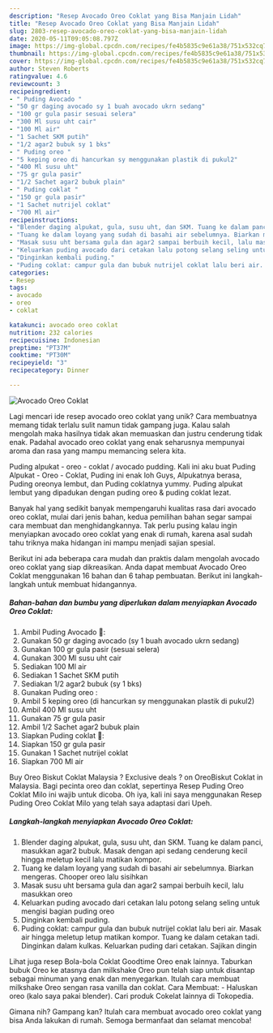 ```yaml
---
description: "Resep Avocado Oreo Coklat yang Bisa Manjain Lidah"
title: "Resep Avocado Oreo Coklat yang Bisa Manjain Lidah"
slug: 2803-resep-avocado-oreo-coklat-yang-bisa-manjain-lidah
date: 2020-05-11T09:05:08.797Z
image: https://img-global.cpcdn.com/recipes/fe4b5835c9e61a38/751x532cq70/avocado-oreo-coklat-foto-resep-utama.jpg
thumbnail: https://img-global.cpcdn.com/recipes/fe4b5835c9e61a38/751x532cq70/avocado-oreo-coklat-foto-resep-utama.jpg
cover: https://img-global.cpcdn.com/recipes/fe4b5835c9e61a38/751x532cq70/avocado-oreo-coklat-foto-resep-utama.jpg
author: Steven Roberts
ratingvalue: 4.6
reviewcount: 3
recipeingredient:
- " Puding Avocado "
- "50 gr daging avocado sy 1 buah avocado ukrn sedang"
- "100 gr gula pasir sesuai selera"
- "300 Ml susu uht cair"
- "100 Ml air"
- "1 Sachet SKM putih"
- "1/2 agar2 bubuk sy 1 bks"
- " Puding oreo "
- "5 keping oreo di hancurkan sy menggunakan plastik di pukul2"
- "400 Ml susu uht"
- "75 gr gula pasir"
- "1/2 Sachet agar2 bubuk plain"
- " Puding coklat "
- "150 gr gula pasir"
- "1 Sachet nutrijel coklat"
- "700 Ml air"
recipeinstructions:
- "Blender daging alpukat, gula, susu uht, dan SKM. Tuang ke dalam panci, masukkan agar2 bubuk. Masak dengan api sedang cenderung kecil hingga meletup kecil lalu matikan kompor."
- "Tuang ke dalam loyang yang sudah di basahi air sebelumnya. Biarkan mengeras. Chooper oreo lalu sisihkan"
- "Masak susu uht bersama gula dan agar2 sampai berbuih kecil, lalu masukkan oreo"
- "Keluarkan puding avocado dari cetakan lalu potong selang seling untuk mengisi bagian puding oreo"
- "Dinginkan kembali puding."
- "Puding coklat: campur gula dan bubuk nutrijel coklat lalu beri air. Masak air hingga meletup letup matikan kompor. Tuang ke dalam cetakan tadi. Dinginkan dalam kulkas. Keluarkan puding dari cetakan. Sajikan dingin"
categories:
- Resep
tags:
- avocado
- oreo
- coklat

katakunci: avocado oreo coklat 
nutrition: 232 calories
recipecuisine: Indonesian
preptime: "PT37M"
cooktime: "PT30M"
recipeyield: "3"
recipecategory: Dinner

---
```



![Avocado Oreo Coklat](https://img-global.cpcdn.com/recipes/fe4b5835c9e61a38/751x532cq70/avocado-oreo-coklat-foto-resep-utama.jpg)

Lagi mencari ide resep avocado oreo coklat yang unik? Cara membuatnya memang tidak terlalu sulit namun tidak gampang juga. Kalau salah mengolah maka hasilnya tidak akan memuaskan dan justru cenderung tidak enak. Padahal avocado oreo coklat yang enak seharusnya mempunyai aroma dan rasa yang mampu memancing selera kita.

Puding alpukat - oreo - coklat / avocado pudding. Kali ini aku buat Puding Alpukat - Oreo - Coklat, Puding ini enak loh Guys, Alpukatnya berasa, Puding oreonya lembut, dan Puding coklatnya yummy. Puding alpukat lembut yang dipadukan dengan puding oreo &amp; puding coklat lezat.

Banyak hal yang sedikit banyak mempengaruhi kualitas rasa dari avocado oreo coklat, mulai dari jenis bahan, kedua pemilihan bahan segar sampai cara membuat dan menghidangkannya. Tak perlu pusing kalau ingin menyiapkan avocado oreo coklat yang enak di rumah, karena asal sudah tahu triknya maka hidangan ini mampu menjadi sajian spesial.


Berikut ini ada beberapa cara mudah dan praktis dalam mengolah avocado oreo coklat yang siap dikreasikan. Anda dapat membuat Avocado Oreo Coklat menggunakan 16 bahan dan 6 tahap pembuatan. Berikut ini langkah-langkah untuk membuat hidangannya.

<!--inarticleads1-->

##### Bahan-bahan dan bumbu yang diperlukan dalam menyiapkan Avocado Oreo Coklat:

1. Ambil  Puding Avocado 🥑:
1. Gunakan 50 gr daging avocado (sy 1 buah avocado ukrn sedang)
1. Gunakan 100 gr gula pasir (sesuai selera)
1. Gunakan 300 Ml susu uht cair
1. Sediakan 100 Ml air
1. Sediakan 1 Sachet SKM putih
1. Sediakan 1/2 agar2 bubuk (sy 1 bks)
1. Gunakan  Puding oreo :
1. Ambil 5 keping oreo (di hancurkan sy menggunakan plastik di pukul2)
1. Ambil 400 Ml susu uht
1. Gunakan 75 gr gula pasir
1. Ambil 1/2 Sachet agar2 bubuk plain
1. Siapkan  Puding coklat 🍫:
1. Siapkan 150 gr gula pasir
1. Gunakan 1 Sachet nutrijel coklat
1. Siapkan 700 Ml air


Buy Oreo Biskut Coklat Malaysia ? Exclusive deals ? on OreoBiskut Coklat in Malaysia. Bagi pecinta oreo dan coklat, sepertinya Resep Puding Oreo Coklat Milo ini wajib untuk dicoba. Oh iya, kali ini saya menggunakan Resep Puding Oreo Coklat Milo yang telah saya adaptasi dari Upeh. 

<!--inarticleads2-->

##### Langkah-langkah menyiapkan Avocado Oreo Coklat:

1. Blender daging alpukat, gula, susu uht, dan SKM. Tuang ke dalam panci, masukkan agar2 bubuk. Masak dengan api sedang cenderung kecil hingga meletup kecil lalu matikan kompor.
1. Tuang ke dalam loyang yang sudah di basahi air sebelumnya. Biarkan mengeras. Chooper oreo lalu sisihkan
1. Masak susu uht bersama gula dan agar2 sampai berbuih kecil, lalu masukkan oreo
1. Keluarkan puding avocado dari cetakan lalu potong selang seling untuk mengisi bagian puding oreo
1. Dinginkan kembali puding.
1. Puding coklat: campur gula dan bubuk nutrijel coklat lalu beri air. Masak air hingga meletup letup matikan kompor. Tuang ke dalam cetakan tadi. Dinginkan dalam kulkas. Keluarkan puding dari cetakan. Sajikan dingin


Lihat juga resep Bola-bola Coklat Goodtime Oreo enak lainnya. Taburkan bubuk Oreo ke atasnya dan milkshake Oreo pun telah siap untuk disantap sebagai minuman yang enak dan menyegarkan. Itulah cara membuat milkshake Oreo sengan rasa vanilla dan coklat. Cara Membuat: - Haluskan oreo (kalo saya pakai blender). Cari produk Cokelat lainnya di Tokopedia. 

Gimana nih? Gampang kan? Itulah cara membuat avocado oreo coklat yang bisa Anda lakukan di rumah. Semoga bermanfaat dan selamat mencoba!
